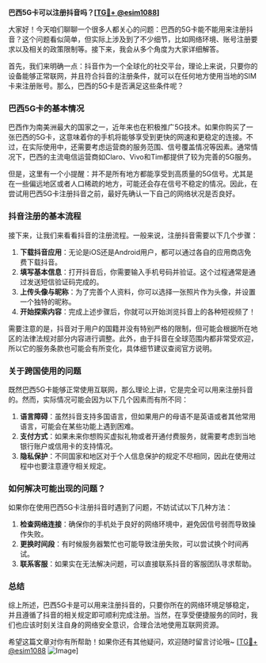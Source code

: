 **巴西5G卡可以注册抖音吗？[[TG💪+ @esim1088](https://t.me/s/esim1088)]**

大家好！今天咱们聊聊一个很多人都关心的问题：巴西的5G卡能不能用来注册抖音？这个问题看似简单，但实际上涉及到了不少细节，比如网络环境、账号注册要求以及相关的政策限制等。接下来，我会从多个角度为大家详细解答。

首先，我们来明确一点：抖音作为一个全球化的社交平台，理论上来说，只要你的设备能够正常联网，并且符合抖音的注册条件，就可以在任何地方使用当地的SIM卡来注册账号。那么，巴西的5G卡是否满足这些条件呢？

### 巴西5G卡的基本情况

巴西作为南美洲最大的国家之一，近年来也在积极推广5G技术。如果你购买了一张巴西的5G卡，这意味着你的手机将能够享受到更快的网速和更稳定的连接。不过，在实际使用中，还需要考虑运营商的服务范围、信号覆盖情况等因素。通常情况下，巴西的主流电信运营商如Claro、Vivo和Tim都提供了较为完善的5G服务。

但是，这里有一个小提醒：并不是所有地方都能享受到高质量的5G信号。尤其是在一些偏远地区或者人口稀疏的地方，可能还会存在信号不稳定的情况。因此，在尝试用巴西5G卡注册抖音之前，最好先确认一下自己的网络状况是否良好。

### 抖音注册的基本流程

接下来，让我们来看看抖音的注册流程。一般来说，注册抖音需要以下几个步骤：

1. **下载抖音应用**：无论是iOS还是Android用户，都可以通过各自的应用商店免费下载抖音。
2. **填写基本信息**：打开抖音后，你需要输入手机号码并验证。这个过程通常是通过发送短信验证码完成的。
3. **上传头像与昵称**：为了完善个人资料，你可以选择一张照片作为头像，并设置一个独特的昵称。
4. **开始探索内容**：完成上述步骤后，你就可以开始浏览抖音上的各种短视频了！

需要注意的是，抖音对于用户的国籍并没有特别严格的限制，但可能会根据所在地区的法律法规对部分内容进行调整。此外，由于抖音在全球范围内都非常受欢迎，所以它的服务条款也可能会有所变化，具体细节建议查阅官方说明。

### 关于跨国使用的问题

既然巴西5G卡能够正常使用互联网，那么理论上讲，它是完全可以用来注册抖音的。然而，实际情况可能会因为以下几个因素而有所不同：

1. **语言障碍**：虽然抖音支持多国语言，但如果用户的母语不是英语或者其他常用语言，可能会在某些功能上遇到困难。
2. **支付方式**：如果未来你想购买虚拟礼物或者开通付费服务，就需要考虑到当地银行账户或信用卡的支持情况。
3. **隐私保护**：不同国家和地区对于个人信息保护的规定不尽相同，因此在使用过程中也要注意遵守相关规定。

### 如何解决可能出现的问题？

如果你在使用巴西5G卡注册抖音时遇到了问题，不妨试试以下几种方法：

1. **检查网络连接**：确保你的手机处于良好的网络环境中，避免因信号弱而导致操作失败。
2. **更换时间段**：有时候服务器繁忙也可能导致注册失败，可以尝试换个时间再试。
3. **联系客服**：如果实在无法解决问题，可以直接联系抖音的客服团队寻求帮助。

### 总结

综上所述，巴西5G卡是可以用来注册抖音的，只要你所在的网络环境足够稳定，并且遵循了抖音的相关规定即可顺利完成注册。当然，在享受便捷服务的同时，我们也应该时刻关注自身的网络安全意识，合理合法地使用互联网资源。

希望这篇文章对你有所帮助！如果你还有其他疑问，欢迎随时留言讨论哦~ [[TG💪+ @esim1088](https://t.me/s/esim1088) ![Image](https://i.postimg.cc/4NQfJmqS/Snipaste-2025-05-13-00-14-12.png)]